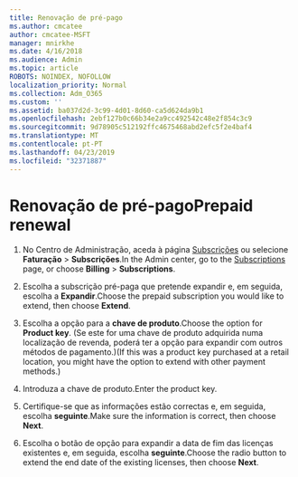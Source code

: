 ```yaml
---
title: Renovação de pré-pago
ms.author: cmcatee
author: cmcatee-MSFT
manager: mnirkhe
ms.date: 4/16/2018
ms.audience: Admin
ms.topic: article
ROBOTS: NOINDEX, NOFOLLOW
localization_priority: Normal
ms.collection: Adm_O365
ms.custom: ''
ms.assetid: ba037d2d-3c99-4d01-8d60-ca5d624da9b1
ms.openlocfilehash: 2ebf127b0c66b34e2a9cc492542c48e2f854c3c9
ms.sourcegitcommit: 9d78905c512192ffc4675468abd2efc5f2e4baf4
ms.translationtype: MT
ms.contentlocale: pt-PT
ms.lasthandoff: 04/23/2019
ms.locfileid: "32371887"
---
```

# <a name="prepaid-renewal"></a><span data-ttu-id="0d004-102">Renovação de pré-pago</span><span class="sxs-lookup"><span data-stu-id="0d004-102">Prepaid renewal</span></span>

1. <span data-ttu-id="0d004-103">No Centro de Administração, aceda à página [Subscrições](https://go.microsoft.com/fwlink/p/?linkid=842054) ou selecione **Faturação** \> **Subscrições**.</span><span class="sxs-lookup"><span data-stu-id="0d004-103">In the Admin center, go to the [Subscriptions](https://go.microsoft.com/fwlink/p/?linkid=842054) page, or choose **Billing** \> **Subscriptions**.</span></span>
    
2. <span data-ttu-id="0d004-104">Escolha a subscrição pré-paga que pretende expandir e, em seguida, escolha a **Expandir**.</span><span class="sxs-lookup"><span data-stu-id="0d004-104">Choose the prepaid subscription you would like to extend, then choose **Extend**.</span></span>
    
3. <span data-ttu-id="0d004-105">Escolha a opção para a **chave de produto**.</span><span class="sxs-lookup"><span data-stu-id="0d004-105">Choose the option for **Product key**.</span></span> <span data-ttu-id="0d004-106">(Se este for uma chave de produto adquirida numa localização de revenda, poderá ter a opção para expandir com outros métodos de pagamento.)</span><span class="sxs-lookup"><span data-stu-id="0d004-106">(If this was a product key purchased at a retail location, you might have the option to extend with other payment methods.)</span></span>
    
4. <span data-ttu-id="0d004-107">Introduza a chave de produto.</span><span class="sxs-lookup"><span data-stu-id="0d004-107">Enter the product key.</span></span>
    
5. <span data-ttu-id="0d004-108">Certifique-se que as informações estão correctas e, em seguida, escolha **seguinte**.</span><span class="sxs-lookup"><span data-stu-id="0d004-108">Make sure the information is correct, then choose **Next**.</span></span>
    
6. <span data-ttu-id="0d004-109">Escolha o botão de opção para expandir a data de fim das licenças existentes e, em seguida, escolha **seguinte**.</span><span class="sxs-lookup"><span data-stu-id="0d004-109">Choose the radio button to extend the end date of the existing licenses, then choose **Next**.</span></span>
    

